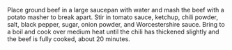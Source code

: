 Place ground beef in a large saucepan with water and mash the beef with a potato masher to break apart. Stir in tomato sauce, ketchup, chili powder, salt, black pepper, sugar, onion powder, and Worcestershire sauce. Bring to a boil and cook over medium heat until the chili has thickened slightly and the beef is fully cooked, about 20 minutes.
